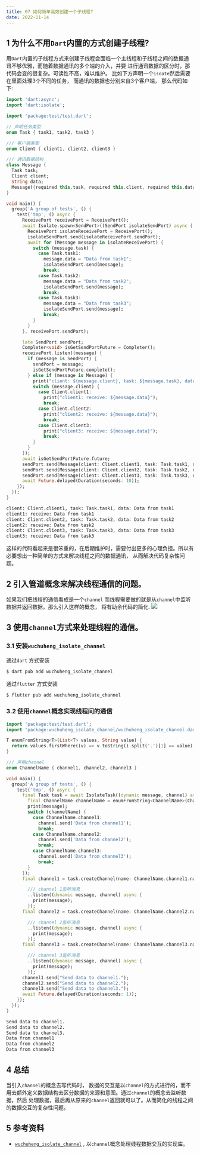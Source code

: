 ```yaml
---
title: 07 如何简单高效创建一个子线程?
date: 2022-11-14
---
```


## 1 为什么不用`Dart`内置的方式创建子线程?
用`Dart`内置的子线程方式来创建子线程会面临一个主线程和子线程之间的数据通讯不够优雅，而随着数据通讯的多个端的介入，并要
进行通讯数据的区分时，那代码会变的很复杂。可读性不高，难以维护。 比如下方声明一个`isoate`然后需要在里面处理3个不同的任务，
而通讯的数据也分别来自3个客户端， 那么代码如下: 

``` dart  title="示例代码"
import 'dart:async';
import 'dart:isolate';

import 'package:test/test.dart';

// 声明任务类型
enum Task { task1, task2, task3 }

/// 客户端类型
enum Client { client1, client2, client3 }

/// 通讯数据结构
class Message {
  Task task;
  Client client;
  String data;
  Message({required this.task, required this.client, required this.data});
}

void main() {
  group('A group of tests', () {
    test('tmp', () async {
      ReceivePort receivePort = ReceivePort();
      await Isolate.spawn<SendPort>((SendPort isolateSendPort) async {
        ReceivePort isolateReceivePort = ReceivePort();
        isolateSendPort.send(isolateReceivePort.sendPort);
        await for (Message message in isolateReceivePort) {
          switch (message.task) {
            case Task.task1:
              message.data = "Data from task1";
              isolateSendPort.send(message);
              break;
            case Task.task2:
              message.data = "Data from task2";
              isolateSendPort.send(message);
              break;
            case Task.task3:
              message.data = "Data from task3";
              isolateSendPort.send(message);
              break;
          }
        }
      }, receivePort.sendPort);

      late SendPort sendPort;
      Completer<void> isGetSendPortFuture = Completer();
      receivePort.listen((message) {
        if (message is SendPort) {
          sendPort = message;
          isGetSendPortFuture.complete();
        } else if (message is Message) {
          print("client: ${message.client}, task: ${message.task}, data: ${message.data}");
          switch (message.client) {
            case Client.client1:
              print("client1: receive: ${message.data}");
              break;
            case Client.client2:
              print("client2: receive: ${message.data}");
              break;
            case Client.client3:
              print("client3: receive: ${message.data}");
              break;
          }
        }
      });
      await isGetSendPortFuture.future;
      sendPort.send(Message(client: Client.client1, task: Task.task1, data: "data from client1"));
      sendPort.send(Message(client: Client.client2, task: Task.task2, data: "data from client2"));
      sendPort.send(Message(client: Client.client3, task: Task.task3, data: "data from client3"));
      await Future.delayed(Duration(seconds: 10));
    });
  });
}
```


``` bash title="打印输出"
client: Client.client1, task: Task.task1, data: Data from task1
client1: receive: Data from task1
client: Client.client2, task: Task.task2, data: Data from task2
client2: receive: Data from task2
client: Client.client3, task: Task.task3, data: Data from task3
client3: receive: Data from task3
```
这样的代码看起来是很笨重的，在后期维护时，需要付出更多的心理负担。所以有必要想出一种简单的方式来解决线程之间的数据通讯，
从而解决代码复杂性问题。

## 2 引入管道概念来解决线程通信的问题。
如果我们把线程的通信看成是一个`channel` 而线程需要做的就是从`channel`中监听数据并返回数据，那么引入这样的概念，
将有助余代码的简化.
![](https://qiniu.wuchuheng.com/images/flutter-isolate-channel-contect.png)

## 3 使用`channel`方式来处理线程的通信。
### 3.1 安装`wuchuheng_isolate_channel`
通过`dart` 方式安装
``` bash
$ dart pub add wuchuheng_isolate_channel 
```
通过`flutter` 方式安装
``` bash
$ flutter pub add wuchuheng_isolate_channel 
```
### 3.2 使用`channel`概念实现线程间的通信
```  dart
import 'package:test/test.dart';
import 'package:wuchuheng_isolate_channel/wuchuheng_isolate_channel.dart';

T enumFromString<T>(List<T> values, String value) {
  return values.firstWhere((v) => v.toString().split('.')[1] == value);
}

/// 声明channel
enum ChannelName { channel1, channel2, channel3 }

void main() {
  group('A group of tests', () {
    test('tmp', () async {
      final Task task = await IsolateTask((dynamic message, channel) async {
        final ChannelName channelName = enumFromString<ChannelName>(ChannelName.values, channel.name);
        print(message);
        switch (channelName) {
          case ChannelName.channel1:
            channel.send('Data from channel1');
            break;
          case ChannelName.channel2:
            channel.send('Data from channel2');
            break;
          case ChannelName.channel3:
            channel.send('Data from channel3');
            break;
        }
      });
      final channel1 = task.createChannel(name: ChannelName.channel1.name)

        /// channel 1监听消息
        ..listen((dynamic message, channel) async {
          print(message);
        });
      final channel2 = task.createChannel(name: ChannelName.channel2.name)

        /// channel 2监听消息
        ..listen((dynamic message, channel) async {
          print(message);
        });
      final channel3 = task.createChannel(name: ChannelName.channel3.name)

        /// channel 3监听消息
        ..listen((dynamic message, channel) async {
          print(message);
        });
      channel1.send("Send data to channel1.");
      channel2.send("Send data to channel2.");
      channel3.send("Send data to channel3.");
      await Future.delayed(Duration(seconds: 1));
    });
  });
}
```

``` bash  title="打印输出"
Send data to channel1.
Send data to channel2.
Send data to channel3.
Data from channel1
Data from channel2
Data from channel3
```

## 4 总结
当引入`channel`的概念去写代码时， 数据的交互是以`channel`的方式进行的，而不用去额外定义数据结构去区分数据的来源和意图。通过`channel`的概念去监听数据，然后
处理数据，最后再从原来的`channel`返回就可以了。从而简化的线程之间的数据交互的复杂性问题。

## 5 参考资料

* [`wuchuheng_isolate_channel`](https://pub.dev/packages/wuchuheng_isolate_channel) , 以`channel`概念处理线程数据交互的实现库。
